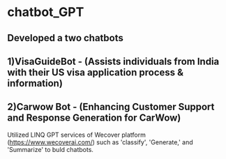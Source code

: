 # chatbot_GPT
## Developed a two chatbots 
## 1)VisaGuideBot - (Assists individuals from India with their US visa application process & information)
## 2)Carwow Bot - (Enhancing Customer Support and Response Generation for CarWow)

 Utilized LINQ GPT services of Wecover platform (https://www.wecoverai.com/) such as 'classify', 'Generate,' and 'Summarize' to buld chatbots.

 
